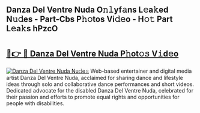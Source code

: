 ## Danza Del Ventre Nuda O𝚗𝚕yf𝚊ns L𝚎a𝚔ed N𝚞𝚍es - Part-Cbs P𝚑𝚘tos Vi𝚍𝚎o - H𝚘𝚝 Part L𝚎a𝚔s hPzcO

# <h2><a href="http://kf7u9f.oniu.top/?m=Danza+Del+Ventre+Nuda">🔗👉 🔴 Danza Del Ventre Nuda P𝚑ot𝚘𝚜 V𝚒d𝚎o</a></h2>

[![Danza Del Ventre Nuda Nu𝚍e𝚜](https://i.imgur.com/0qMVB7G.gif)](http://kf7u9f.oniu.top/?m=Danza+Del+Ventre+Nuda)
Web-based entertainer and digital media artist Danza Del Ventre Nuda, acclaimed for sharing dance and lifestyle ideas through solo and collaborative dance performances and short videos. Dedicated advocate for the disabled Danza Del Ventre Nuda, celebrated for their passion and efforts to promote equal rights and opportunities for people with disabilities.  
